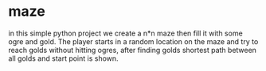# maze
in this simple python project we create a n*n maze then fill it with some ogre and gold.
The player starts in a random location on the maze and try to reach golds without hitting ogres,
after finding golds shortest path between all golds and start point is shown.
